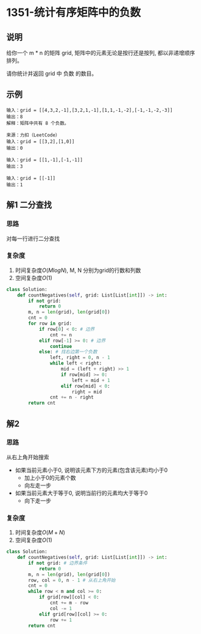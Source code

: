 # 1351-统计有序矩阵中的负数

## 说明
给你一个 m * n 的矩阵 grid, 矩阵中的元素无论是按行还是按列, 都以非递增顺序排列。 

请你统计并返回 grid 中 负数 的数目。

## 示例
```
输入：grid = [[4,3,2,-1],[3,2,1,-1],[1,1,-1,-2],[-1,-1,-2,-3]]
输出：8
解释：矩阵中共有 8 个负数。

来源：力扣（LeetCode）
输入：grid = [[3,2],[1,0]]
输出：0

输入：grid = [[1,-1],[-1,-1]]
输出：3

输入：grid = [[-1]]
输出：1
```

## 解1 二分查找

### 思路
对每一行进行二分查找

### 复杂度
1. 时间复杂度$O(MlogN)$, M, N 分别为grid的行数和列数
2. 空间复杂度$O(1)$

```python
class Solution:
    def countNegatives(self, grid: List[List[int]]) -> int:
        if not grid:
            return 0
        m, n = len(grid), len(grid[0])
        cnt = 0
        for row in grid:
            if row[0] < 0: # 边界
                cnt += n
            elif row[-1] >= 0: # 边界
                continue
            else: # 找右边第一个负数
                left, right = 0, n - 1
                while left < right:
                    mid = (left + right) >> 1
                    if row[mid] >= 0:
                        left = mid + 1
                    elif row[mid] < 0:
                        right = mid
                cnt += n - right
        return cnt
```

## 解2

### 思路
从右上角开始搜索
- 如果当前元素小于0, 说明该元素下方的元素(包含该元素)均小于0
  - 加上小于0的元素个数
  - 向左走一步
- 如果当前元素大于等于0, 说明当前行的元素均大于等于0
  - 向下走一步

### 复杂度
1. 时间复杂度$O(M + N)$
2. 空间复杂度$O(1)$

```python
class Solution:
    def countNegatives(self, grid: List[List[int]]) -> int:
        if not grid: # 边界条件
            return 0
        m, n = len(grid), len(grid[0])
        row, col = 0, n - 1 # 从右上角开始
        cnt = 0
        while row < m and col >= 0:
            if grid[row][col] < 0:
                cnt += m - row
                col -= 1
            elif grid[row][col] >= 0:
                row += 1
        return cnt
```